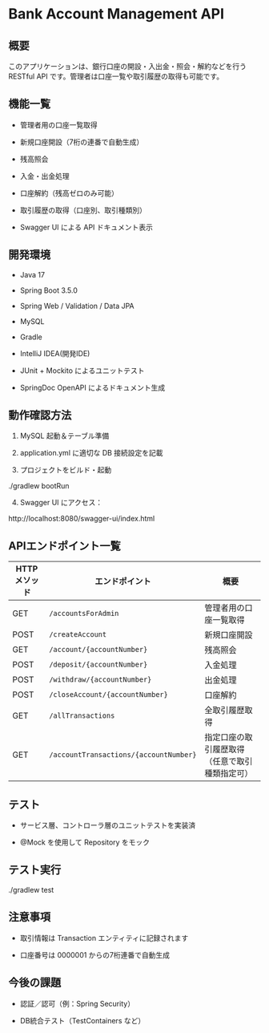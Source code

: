 # Bank Account Management API

## 概要

このアプリケーションは、銀行口座の開設・入出金・照会・解約などを行う RESTful API
です。管理者は口座一覧や取引履歴の取得も可能です。

## 機能一覧

- 管理者用の口座一覧取得

- 新規口座開設（7桁の連番で自動生成）

- 残高照会

- 入金・出金処理

- 口座解約（残高ゼロのみ可能）

- 取引履歴の取得（口座別、取引種類別）

- Swagger UI による API ドキュメント表示

## 開発環境

- Java 17

- Spring Boot 3.5.0

- Spring Web / Validation / Data JPA

- MySQL

- Gradle

- IntelliJ IDEA(開発IDE)

- JUnit + Mockito によるユニットテスト

- SpringDoc OpenAPI によるドキュメント生成

## 動作確認方法

1. MySQL 起動＆テーブル準備

2. application.yml に適切な DB 接続設定を記載

3. プロジェクトをビルド・起動

./gradlew bootRun

4. Swagger UI にアクセス：

http://localhost:8080/swagger-ui/index.html

## APIエンドポイント一覧

| HTTPメソッド | エンドポイント                                | 概要                      |
|----------|----------------------------------------|-------------------------|
| GET      | `/accountsForAdmin`                    | 管理者用の口座一覧取得             |
| POST     | `/createAccount`                       | 新規口座開設                  |
| GET      | `/account/{accountNumber}`             | 残高照会                    |
| POST     | `/deposit/{accountNumber}`             | 入金処理                    |
| POST     | `/withdraw/{accountNumber}`            | 出金処理                    |
| POST     | `/closeAccount/{accountNumber}`        | 口座解約                    |
| GET      | `/allTransactions`                     | 全取引履歴取得                 |
| GET      | `/accountTransactions/{accountNumber}` | 指定口座の取引履歴取得（任意で取引種類指定可） |

## テスト

- サービス層、コントローラ層のユニットテストを実装済

- @Mock を使用して Repository をモック

## テスト実行

./gradlew test

## 注意事項

- 取引情報は Transaction エンティティに記録されます

- 口座番号は 0000001 からの7桁連番で自動生成

## 今後の課題

- 認証／認可（例：Spring Security）

- DB統合テスト（TestContainers など）

